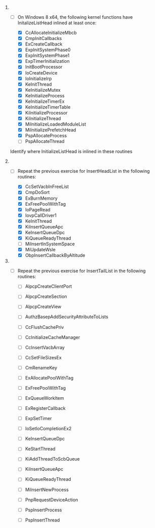1. - [ ] On Windows 8 x64, the following kernel functions have
	 	 InitalizeListHead inlined at least once:

		- [x] CcAllocateInitializeMbcb
		- [x] CmpInitCallbacks
		- [x] ExCreateCallback
		- [x] ExpInitSystemPhase0
		- [x] ExpInitSystemPhase1
		- [x] ExpTimerInitialization
		- [x] InitBootProcessor
		- [x] IoCreateDevice
		- [x] IoInitializeIrp
		- [x] KeInitThread
		- [x] KeInitializeMutex
		- [x] KeInitializeProcess
		- [x] KeInitializeTimerEx
		- [x] KeInitializeTimerTable
		- [x] KiInitializeProcessor
		- [x] KiInitializeThread
		- [x] MiInitializeLoadedModuleList
		- [x] MiInitializePrefetchHead
		- [x] PspAllocateProcess
		- [ ] PspAllocateThread

	Identify where InitializeListHead is inlined in these routines

2. - [ ]  Repeat the previous exercise for InsertHeadList in the
		  following routines:

		- [x] CcSetVacbInFreeList
		- [x] CmpDoSort
		- [x] ExBurnMemory
		- [x] ExFreePoolWithTag
		- [x] IoPageRead
		- [x] IovpCallDriver1
		- [x] KeInitThread
		- [x] KiInsertQueueApc
		- [x] KeInsertQueueDpc
		- [x] KiQueueReadyThread
		- [ ] MiInsertInSystemSpace
		- [x] MiUpdateWsle
		- [x] ObpInsertCallbackByAltitude

3. - [ ]  Repeat the previous exercise for InsertTailList in the
		  following routines:

	  	- [ ] AlpcpCreateClientPort
	  	- [ ] AlpcpCreateSection
	  	- [ ] AlpcpCreateView
	  	- [ ] AuthzBasepAddSecurityAttributeToLists
	  	- [ ] CcFlushCachePriv
		- [ ] CcInitializeCacheManager
		- [ ] CcInsertVacbArray
		- [ ] CcSetFileSizesEx
		- [ ] CmRenameKey
		- [ ] ExAllocatePoolWithTag
		- [ ] ExFreePoolWithTag
		- [ ] ExQueueWorkItem
		- [ ] ExRegisterCallback
		- [ ] ExpSetTimer
		- [ ] IoSetIoCompletionEx2
		- [ ] KeInsertQueueDpc
		- [ ] KeStartThread
		- [ ] KiAddThreadToScbQueue
		- [ ] KiInsertQueueApc
		- [ ] KiQueueReadyThread
		- [ ] MiInsertNewProcess
		- [ ] PnpRequestDeviceAction
		- [ ] PspInsertProcess
		- [ ] PspInsertThread










